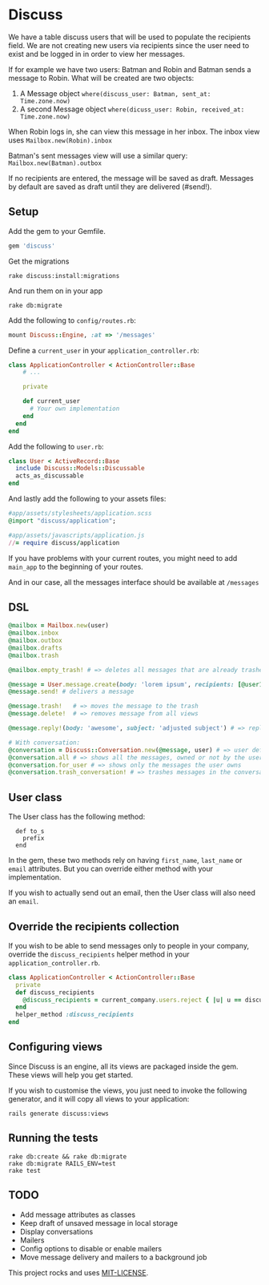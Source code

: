 # Discuss

We have a table discuss users that will be used to populate the recipients field.
We are not creating new users via recipients since the user need to exist and be logged in in order to view her messages.

If for example we have two users: Batman and Robin and Batman sends a message to Robin. What will be created are two objects:

1. A Message object `where(discuss_user: Batman, sent_at: Time.zone.now)`
2. A second Message object `where(dicuss_user: Robin, received_at: Time.zone.now)`

When Robin logs in, she can view this message in her inbox.
The inbox view uses `Mailbox.new(Robin).inbox`

Batman's sent messages view will use a similar query: `Mailbox.new(Batman).outbox`


If no recipients are entered, the message will be saved as draft.
Messages by default are saved as draft until they are delivered (#send!).

## Setup

Add the gem to your Gemfile.

```ruby
gem 'discuss'
```

Get the migrations

```shell
rake discuss:install:migrations
```

And run them on in your app

```shell
rake db:migrate
```

Add the following to `config/routes.rb`:

```ruby
mount Discuss::Engine, :at => '/messages'
```

Define a `current_user` in your `application_controller.rb`:

```ruby
class ApplicationController < ActionController::Base
    # ...

    private

    def current_user
      # Your own implementation
    end
  end
end
```

Add the following to `user.rb`:

```ruby
class User < ActiveRecord::Base
  include Discuss::Models::Discussable
  acts_as_discussable
end
```

And lastly add the following to your assets files:


```ruby
#app/assets/stylesheets/application.scss
@import "discuss/application";

#app/assets/javascripts/application.js
//= require discuss/application
```

If you have problems with your current routes, you might need to add `main_app` to the beginning of your routes.

And in our case, all the messages interface should be available at `/messages`

## DSL

```ruby
@mailbox = Mailbox.new(user)
@mailbox.inbox
@mailbox.outbox
@mailbox.drafts
@mailbox.trash

@mailbox.empty_trash! # => deletes all messages that are already trashed

@message = User.message.create(body: 'lorem ipsum', recipients: [@user1, @user2]) # => creates a draft
@message.send! # delivers a message

@message.trash!   # => moves the message to the trash
@message.delete!  # => removes message from all views

@message.reply!(body: 'awesome', subject: 'adjusted subject') # => replies to sender. only :body is really needed

# With conversation:
@conversation = Discuss::Conversation.new(@message, user) # => user defaults to message.user if not passed through
@conversation.all # => shows all the messages, owned or not by the user
@conversation.for_user # => shows only the messages the user owns
@conversation.trash_conversation! # => trashes messages in the conversation that the user owns
```

## User class

The User class has the following method:

```
  def to_s
    prefix
  end
```

In the gem, these two methods rely on having `first_name`, `last_name` or `email` attributes.
But you can override either method with your implementation.

If you wish to actually send out an email, then the User class will also need an `email`.

## Override the recipients collection

If you wish to be able to send messages only to people in your company, override the `discuss_recipients` helper method in your `application_controller.rb`.

```ruby
class ApplicationController < ActionController::Base
  private
  def discuss_recipients
    @discuss_recipients = current_company.users.reject { |u| u == discuss_current_user }
  end
  helper_method :discuss_recipients
end
```

## Configuring views

Since Discuss is an engine, all its views are packaged inside the gem. These views will help you get started.

If you wish to customise the views, you just need to invoke the following generator, and it will copy all views to your application:

```shell
rails generate discuss:views
```

## Running the tests

```shell
rake db:create && rake db:migrate
rake db:migrate RAILS_ENV=test
rake test
```

## TODO

* Add message attributes as classes
* Keep draft of unsaved message in local storage
* Display conversations
* Mailers
* Config options to disable or enable mailers
* Move message delivery and mailers to a background job

This project rocks and uses [MIT-LICENSE](MIT-LICENSE).
